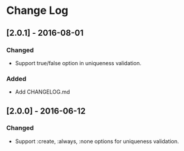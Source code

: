 # Change Log

## [2.0.1] - 2016-08-01
### Changed
- Support true/false option in uniqueness validation.
### Added
- Add CHANGELOG.md

## [2.0.0] - 2016-06-12
### Changed
- Support :create, :always, :none options for uniqueness validation.
